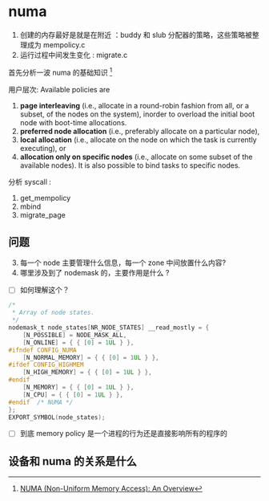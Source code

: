 # numa
1. 创建的内存最好是就是在附近 ：buddy 和 slub 分配器的策略，这些策略被整理成为 mempolicy.c
2. 运行过程中间发生变化 : migrate.c

首先分析一波 numa 的基础知识 [^6]

用户层次:
Available policies are
1. **page interleaving** (i.e., allocate in a round-robin fashion from all, or a subset, of the nodes on the system), inorder to overload the initial boot node with boot-time allocations.
2. **preferred node allocation** (i.e., preferably allocate on a particular node),
3. **local allocation** (i.e., allocate on the node on which the task is currently executing), or
4. **allocation only on specific nodes** (i.e., allocate on some subset of the available nodes).  It is also possible to bind tasks to specific nodes.

分析 syscall :
1. get_mempolicy
2. mbind
3. migrate_page



## 问题
3. 每一个 node 主要管理什么信息，每一个 zone 中间放置什么内容?
4. 哪里涉及到了 nodemask 的，主要作用是什么 ?

- [ ] 如何理解这个？
```c
/*
 * Array of node states.
 */
nodemask_t node_states[NR_NODE_STATES] __read_mostly = {
	[N_POSSIBLE] = NODE_MASK_ALL,
	[N_ONLINE] = { { [0] = 1UL } },
#ifndef CONFIG_NUMA
	[N_NORMAL_MEMORY] = { { [0] = 1UL } },
#ifdef CONFIG_HIGHMEM
	[N_HIGH_MEMORY] = { { [0] = 1UL } },
#endif
	[N_MEMORY] = { { [0] = 1UL } },
	[N_CPU] = { { [0] = 1UL } },
#endif	/* NUMA */
};
EXPORT_SYMBOL(node_states);
```
- [ ] 到底 memory policy 是一个进程的行为还是直接影响所有的程序的

## 设备和 numa 的关系是什么

[^6]: [NUMA (Non-Uniform Memory Access): An Overview](https://queue.acm.org/detail.cfm?id=2513149)
[^7]: [kernel doc : numa memory policy](https://www.kernel.org/doc/html/latest/admin-guide/mm/numa_memory_policy.html)
